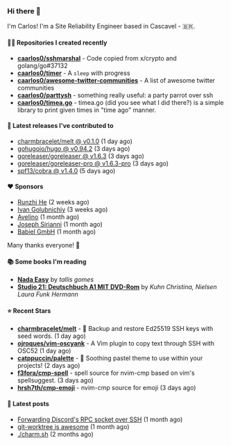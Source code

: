 ### Hi there 👋

I'm Carlos! I'm a Site Reliability Engineer based in Cascavel - 🇧🇷.

#### 👨‍💻 Repositories I created recently
- **[caarlos0/sshmarshal](https://github.com/caarlos0/sshmarshal)** - Code copied from x/crypto and golang/go#37132
- **[caarlos0/timer](https://github.com/caarlos0/timer)** - A `sleep` with progress
- **[caarlos0/awesome-twitter-communities](https://github.com/caarlos0/awesome-twitter-communities)** - A list of awesome twitter communities
- **[caarlos0/parttysh](https://github.com/caarlos0/parttysh)** - something really useful: a party parrot over ssh
- **[caarlos0/timea.go](https://github.com/caarlos0/timea.go)** - timea.go (did you see what I did there?) is a simple library to print given times in &#34;time ago&#34; manner.

#### 🚀 Latest releases I've contributed to


- [charmbracelet/melt @ v0.1.0](https://github.com/charmbracelet/melt/releases/tag/v0.1.0) (1 day ago)
- [gohugoio/hugo @ v0.94.2](https://github.com/gohugoio/hugo/releases/tag/v0.94.2) (3 days ago)
- [goreleaser/goreleaser @ v1.6.3](https://github.com/goreleaser/goreleaser/releases/tag/v1.6.3) (3 days ago)
- [goreleaser/goreleaser-pro @ v1.6.3-pro](https://github.com/goreleaser/goreleaser-pro/releases/tag/v1.6.3-pro) (3 days ago)
- [spf13/cobra @ v1.4.0](https://github.com/spf13/cobra/releases/tag/v1.4.0) (5 days ago)

#### ❤️ Sponsors
- [Runzhi He](https://github.com/12f23eddde) (2 weeks ago)
- [Ivan Golubnichiy](https://github.com/h1kkan) (3 weeks ago)
- [Avelino](https://github.com/avelino) (1 month ago)
- [Joseph Sirianni](https://github.com/jsirianni) (1 month ago)
- [Babiel GmbH](https://github.com/babiel) (1 month ago)

Many thanks everyone! 🙏

#### 📚 Some books I'm reading
- **[Nada Easy](https://www.goodreads.com/book/show/36041615-nada-easy)** by _tallis gomes_
- **[Studio 21: Deutschbuch A1 MIT DVD-Rom](https://www.goodreads.com/book/show/25495148-studio-21)** by _Kuhn Christina, Nielsen Laura Funk Hermann_

#### ⭐ Recent Stars


- **[charmbracelet/melt](https://github.com/charmbracelet/melt)** - 🧊 Backup and restore Ed25519 SSH keys with seed words. (1 day ago)
- **[ojroques/vim-oscyank](https://github.com/ojroques/vim-oscyank)** - A Vim plugin to copy text through SSH with OSC52 (1 day ago)
- **[catppuccin/palette](https://github.com/catppuccin/palette)** - 🎨 Soothing pastel theme to use within your projects! (2 days ago)
- **[f3fora/cmp-spell](https://github.com/f3fora/cmp-spell)** - spell source for nvim-cmp based on vim&#39;s spellsuggest. (3 days ago)
- **[hrsh7th/cmp-emoji](https://github.com/hrsh7th/cmp-emoji)** - nvim-cmp source for emoji (3 days ago)

#### 📄 Latest posts
- [Forwarding Discord&#39;s RPC socket over SSH](https://carlosbecker.com/posts/discord-rpc-ssh/) (1 month ago)
- [git-worktree is awesome](https://carlosbecker.com/posts/git-worktrees/) (1 month ago)
- [./charm.sh](https://carlosbecker.com/posts/charm/) (2 months ago)
